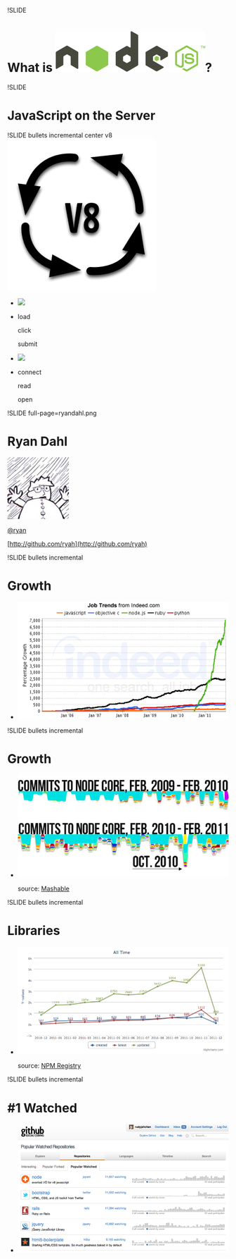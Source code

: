 !SLIDE
# What is ![node.js](nodejs-logo.png)?

!SLIDE
# JavaScript on the Server

!SLIDE bullets incremental center v8
![V8](V8.png)

<ul>
<li class="system-logo chrome"><img src="/image/what-is-node-js/chrome-logo.png" ></li>
<li class="system-events browser">
<p>load</p>
<p>click</p>
<p>submit</p>
</li>
<li class="system-logo nodejs"><img src="/image/what-is-node-js/nodejs-logo.png" ></li>
<li class="system-events server">
<p>connect</p>
<p>read</p>
<p>open</p>
</li>
</ul>

!SLIDE full-page=ryandahl.png
# Ryan Dahl
![Ryan Dahl](ryandahl.png)

[@ryan](http://twitter.com/ryah)

[http://github.com/ryah](http://github.com/ryah)

!SLIDE bullets incremental
# Growth

* ![Jobs Growth](jobgraph.png)

!SLIDE bullets incremental
# Growth

* ![Node Committers](node-commits-committers.jpg)

  source: [Mashable](http://mashable.com/2011/03/10/node-js/)

!SLIDE bullets incremental
# Libraries

* ![Libraries](npm-registry.png)

  source: [NPM Registry](http://search.npmjs.org/)

!SLIDE bullets incremental
# #1 Watched

* ![!Most Watched](most-watched.png)
